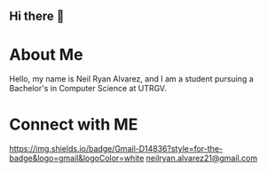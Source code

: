 ## Hi there 👋

# About Me
Hello, my name is Neil Ryan Alvarez, and I am a student pursuing a Bachelor's in Computer Science at UTRGV.

# Connect with ME

https://img.shields.io/badge/Gmail-D14836?style=for-the-badge&logo=gmail&logoColor=white neilryan.alvarez21@gmail.com

<!--
**neilryanalvarez21/neilryanalvarez21** is a ✨ _special_ ✨ repository because its `README.md` (this file) appears on your GitHub profile.

Here are some ideas to get you started:

- 🔭 I’m currently working on ...


- 🌱 I’m currently learning ...
- 👯 I’m looking to collaborate on ...
- 🤔 I’m looking for help with ...
- 💬 Ask me about ...
- 📫 How to reach me: ...
- 😄 Pronouns: ...
- ⚡ Fun fact: ...
-->
